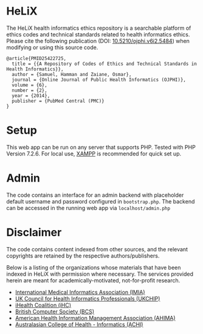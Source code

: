 # HeLiX
The HeLiX health informatics ethics repository is a searchable platform of ethics codes and technical standards related to health informatics ethics. Please cite the following publication (DOI: [10.5210/ojphi.v6i2.5484](http://dx.doi.org/10.5210/ojphi.v6i2.5484)) when modifying or using this source code.

```
@article{PMID25422725,
  title = {{A Repository of Codes of Ethics and Technical Standards in Health Informatics}},
  author = {Samuel, Hamman and Zaiane, Osmar},
  journal = {Online Journal of Public Health Informatics (OJPHI)},
  volume = {6},
  number = {2},
  year = {2014},
  publisher = {PubMed Central (PMC)}
}
```

# Setup
This web app can be run on any server that supports PHP. Tested with PHP Version 7.2.6. For local use, [XAMPP](https://www.apachefriends.org) is recommended for quick set up.

# Admin
The code contains an interface for an admin backend with placeholder default username and password configured in `bootstrap.php`. The backend can be accessed in the running web app via `localhost/admin.php`

# Disclaimer
The code contains content indexed from other sources, and the relevant copyrights are retained by the respective authors/publishers. 

Below is a listing of the organizations whose materials that have been indexed in HeLiX with permission where necessary. The services provided herein are meant for academically-motivated, not-for-profit research.

- [International Medical Informatics Association (IMIA)](http://www.imia-medinfo.org/new2/pubdocs/Ethics_Eng.pdf)
- [UK Council for Health Informatics Professionals (UKCHIP)](http://www.ukchip.org/?page_id=1607)
- [iHealth Coalition (iHC)](http://www.ihealthcoalition.org/ehealth-code/)
- [British Computer Society (BCS)](http://www.bcs.org/upload/pdf/conduct.pdf)
- [American Health Information Management Association (AHIMA)](http://library.ahima.org/xpedio/groups/public/documents/ahima/bok1_024277.hcsp?dDocName=bok1_024277)
- [Australasian College of Health - Informatics (ACHI)](http://www.achi.org.au/docs/ACHI%20Professional%20Code%20of%20Conduct.pdf)